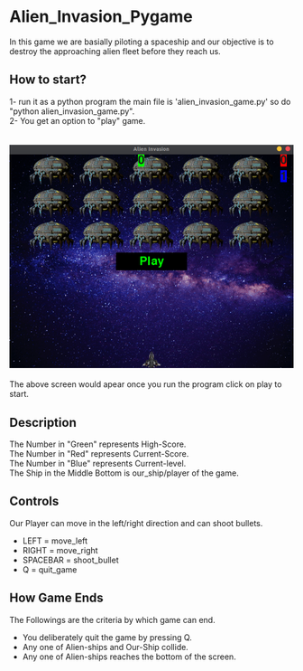 # Alien_Invasion_Pygame
In this game we are basially piloting a spaceship and our objective is to destroy the approaching alien fleet before they reach us.

## How to start?
1- run it as a python program the main file is 'alien_invasion_game.py' so do "python alien_invasion_game.py".
<br>
2- You get an option to "play" game.
<br>
<br>
<br>
<img src="alien_invasion/images/Screenshot%20from%202020-06-18%2019-48-18.png">
<br>
<br>
The above screen would apear once you run the program click on play to start.

## Description
The Number in "Green" represents High-Score.<br>
The Number in "Red" represents Current-Score.<br>
The Number in "Blue" represents Current-level.<br>
The Ship in the Middle Bottom is our_ship/player of the game.

## Controls
Our Player can move in the left/right direction and can shoot bullets.<br>
<ul>
  <li> LEFT = move_left </li>
  <li> RIGHT = move_right </li>
  <li> SPACEBAR = shoot_bullet </li>
  <li> Q = quit_game </li>
</ul>  

## How Game Ends
The Followings are the criteria by which game can end.
<ul>
  <li>You deliberately quit the game by pressing Q.</li>
  <li>Any one of Alien-ships and Our-Ship collide. </li>
  <li>Any one of Alien-ships reaches the bottom of the screen. </li>
</ul> 
